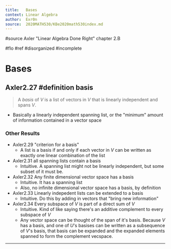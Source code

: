 ```yaml
---
title:   Bases
context: Linear Algebra
author:  Exr0n
source:  2020MATH530/KBe2020math530index.md
---
```


#source Axler "Linear Algebra Done Right" chapter 2.B

#flo #ref
#disorganized #incomplete

# Bases
## Axler2.27 #definition basis
> A *basis* of $V$ is a list of vectors in $V$ that is linearly independent and spans $V$.
- Basically a linearly independent spanning list, or the "minimum" amount of information contained in a vector space

### Other Results
- Axler2.29 "criterion for a basis"
	- A list is a basis if and only if each vector in $V$ can be written as exactly one linear combination of the list
- Axler2.31 all spanning lists contain a basis
	- Intuitive. A spanning list might not be linearly independent, but some subset of it must be.
- Axler2.32 Any finite dimensional vector space has a basis
	- Intuitive. It has a spanning list
	- Also, no infinite dimensional vector space has a basis, by definition
- Axler2.33 Linearly indepedent lists can be extended to a basis
	- Intuitive. Do this by adding in vectors that "bring new information"
- Axler2.34 Every subspace of $V$ is part of a direct sum of $V$
	- Intuitive. Kind of like saying there's an additive complement to every subspace of $V$
	- Any vector space can be thought of the span of it's basis. Because $V$ has a basis, and one of $U$'s basises can be written as a subsequence of $V$'s basis, that basis can be expanded and the expanded elements spanned to form the complement vecspace.

---
